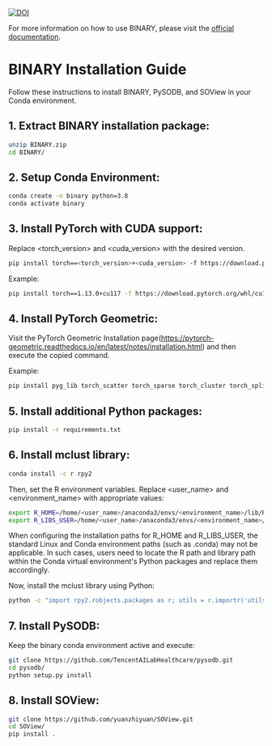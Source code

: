 [![DOI](https://zenodo.org/badge/716835343.svg)](https://zenodo.org/doi/10.5281/zenodo.10929656)

For more information on how to use BINARY, please visit the [official documentation](https://binary-tutorials.readthedocs.io/en/latest/index.html).

# BINARY Installation Guide

Follow these instructions to install BINARY, PySODB, and SOView in your Conda environment.

## 1. Extract BINARY installation package:

```bash
unzip BINARY.zip
cd BINARY/
```

## 2. Setup Conda Environment:

```bash
conda create -n binary python=3.8
conda activate binary
```

## 3. Install PyTorch with CUDA support:

Replace <torch_version> and <cuda_version> with the desired version.
```bash
pip install torch==<torch_version>+<cuda_version> -f https://download.pytorch.org/whl/<cuda_version>/torch_stable.html
```

Example:
```bash
pip install torch==1.13.0+cu117 -f https://download.pytorch.org/whl/cu117/torch_stable.html
```

## 4. Install PyTorch Geometric:

Visit the PyTorch Geometric Installation page(https://pytorch-geometric.readthedocs.io/en/latest/notes/installation.html) and then execute the copied command.

Example:
```bash
pip install pyg_lib torch_scatter torch_sparse torch_cluster torch_spline_conv torch_geometric -f https://data.pyg.org/whl/torch-1.13.0+cu117.html
```

## 5. Install additional Python packages:
```bash
pip install -r requirements.txt
```

##  6. Install mclust library:

```bash
conda install -c r rpy2
```

Then, set the R environment variables. Replace <user_name> and <environment_name> with appropriate values:

```bash
export R_HOME=/home/<user_name>/anaconda3/envs/<environment_name>/lib/R
export R_LIBS_USER=/home/<user_name>/anaconda3/envs/<environment_name>/lib/R/library
```
When configuring the installation paths for R_HOME and R_LIBS_USER, the standard Linux and Conda environment paths (such as .conda) may not be applicable. In such cases, users need to locate the R path and library path within the Conda virtual environment's Python packages and replace them accordingly.

Now, install the mclust library using Python:

```bash
python -c "import rpy2.robjects.packages as r; utils = r.importr('utils'); package_name = 'mclust'; utils.install_packages(package_name)"
```

##  7. Install PySODB:
Keep the binary conda environment active and execute:
```bash
git clone https://github.com/TencentAILabHealthcare/pysodb.git
cd pysodb/
python setup.py install
```

## 8. Install SOView:
```bash
git clone https://github.com/yuanzhiyuan/SOView.git
cd SOView/
pip install .
```

